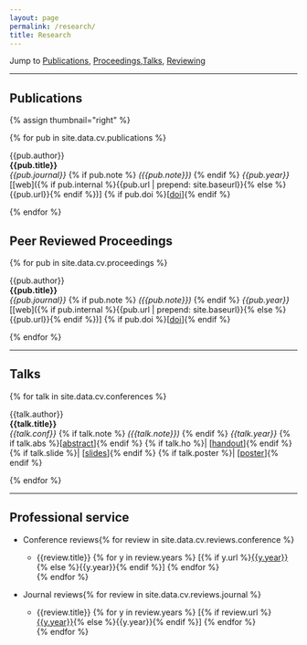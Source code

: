 ```yaml
---
layout: page
permalink: /research/
title: Research
---
```


Jump to [Publications](#peer-reviewed-publications), [Proceedings](#proceedings),[Talks](#talks), [Reviewing](#professional-service)

---



##  Publications

{% assign thumbnail="right" %}

{% for pub in site.data.cv.publications %}
<!-- {% if pub.image %}
{% include image.html url=pub.image caption="" height="80px" align=thumbnail %}
{% endif %} -->
{{pub.author}}<br />
**{{pub.title}}**<br />
*{{pub.journal}}*
{% if pub.note %} *({{pub.note}})*
{% endif %} *{{pub.year}}*  [[web]({% if pub.internal %}{{pub.url | prepend: site.baseurl}}{% else %}{{pub.url}}{% endif %})] {% if pub.doi %}[[doi]({{pub.doi}})]{% endif %}

{% endfor %}


## Peer Reviewed Proceedings

{% for pub in site.data.cv.proceedings %}
<!-- {% if pub.image %}
{% include image.html url=pub.image caption="" height="80px" align=thumbnail %}
{% endif %} -->
{{pub.author}}<br />
**{{pub.title}}**<br />
*{{pub.journal}}*
{% if pub.note %} *({{pub.note}})*
{% endif %} *{{pub.year}}*  [[web]({% if pub.internal %}{{pub.url | prepend: site.baseurl}}{% else %}{{pub.url}}{% endif %})] {% if pub.doi %}[[doi]({{pub.doi}})]{% endif %}

{% endfor %}

-----


## Talks


{% for talk in site.data.cv.conferences %}
<!-- {% if pub.image %}
{% include image.html url=pub.image caption="" height="80px" align=thumbnail %}
{% endif %} -->
{{talk.author}}<br />
**{{talk.title}}**<br />
*{{talk.conf}}*
{% if talk.note %} *({{talk.note}})*
{% endif %} *{{talk.year}}*  {% if talk.abs %}[[abstract]({{talk.abs}})]{% endif %} {% if talk.ho %}| [[handout]({{talk.ho}})]{% endif %} {% if talk.slide %}| [[slides]({{talk.slide}})]{% endif %} {% if talk.poster %}| [[poster]({{talk.poster}})]{% endif %} 

{% endfor %}

-----

## Professional service

- Conference reviews{% for review in site.data.cv.reviews.conference %}
    - {{review.title}} {% for y in review.years %} [{% if y.url %}[{{y.year}}]({{y.url}}){% else %}{{y.year}}{% endif %}] {% endfor %}<br />{% endfor %}

- Journal reviews{% for review in site.data.cv.reviews.journal %}
    - {{review.title}} {% for y in review.years %} [{% if review.url %}[{{y.year}}]({{review.url}}){% else %}{{y.year}}{% endif %}] {% endfor %}<br />{% endfor %}
